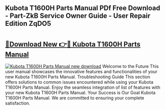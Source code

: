 ## Kubota T1600H Parts Manual PDf Free Download - Part-ZkB Service Owner Guide - User Repair Edition ZqDO5

# <h2><a href="http://bc28502.oget.top/?id=Kubota+T1600H+Parts+Manual">🔗Download New 👉🔴 Kubota T1600H Parts Manual</a></h2>

[![Kubota T1600H Parts Manual new download](https://i.imgur.com/5g1atiW.png)](http://bc28502.oget.top/?id=Kubota+T1600H+Parts+Manual)
Welcome to the Future This user manual showcases the innovative features and functionalities of your new Kubota T1600H Parts Manual. Troubleshooting Guide This section offers solutions to common issues encountered while using your Kubota T1600H Parts Manual. Enjoy the seamless integration of list of features with your new Kubota T1600H Parts Manual. Your Success is Our Goal Kubota T1600H Parts Manual. We are committed to ensuring your complete satisfaction.
